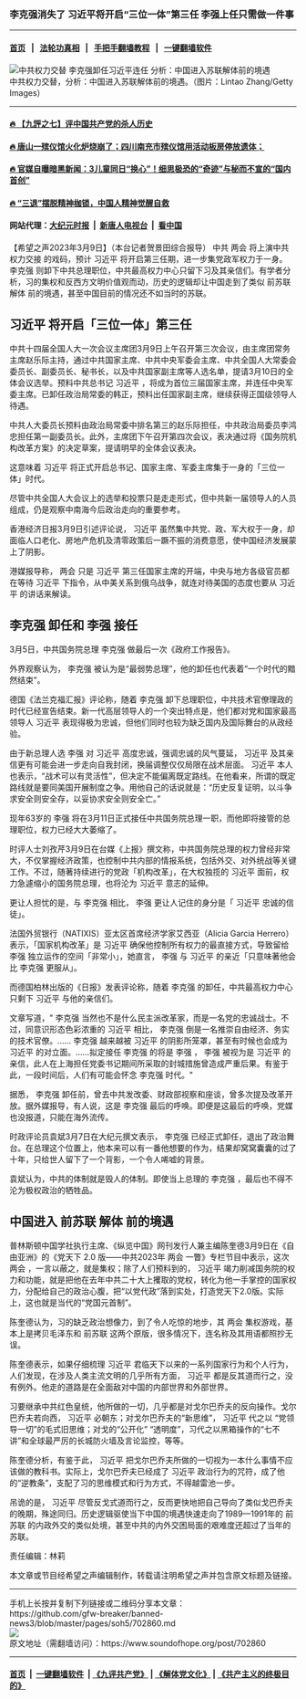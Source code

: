 ### 李克强消失了  习近平将开启“三位一体”第三任  李强上任只需做一件事
------------------------

#### [首页](https://github.com/gfw-breaker/banned-news3/blob/master/README.md) &nbsp;&nbsp;|&nbsp;&nbsp; [法轮功真相](https://github.com/begood0513/basic/blob/master/README.md)  &nbsp;&nbsp;|&nbsp;&nbsp; [手把手翻墙教程](https://github.com/gfw-breaker/guides/wiki)  &nbsp;&nbsp;|&nbsp;&nbsp; [一键翻墙软件](https://github.com/gfw-breaker/nogfw/blob/master/README.md)  



<div><img alt="中共权力交替 李克强卸任习近平连任 分析：中国进入苏联解体前的境遇" src="https://img.soundofhope.org/2023-03/gettyimages-1471369464-1678392769397.jpg"/>
<br/><figcaption class="caption">
 中共权力交替，分析：中国进入苏联解体前的境遇。（图片：Lintao Zhang/Getty Images）
</figcaption></div><hr/>

#### [ 🔥  【九評之七】评中国共产党的杀人历史](http://45.63.98.24:10000/videos/res1/news/../../res/jiuping/index.html?202303100740)

#### [ 🔥  唐山一殡仪馆火化炉烧崩了；四川南充市殡仪馆用活动板房停放遗体；](http://45.63.98.24:10000/videos/res1/news/../../res1/corona/index.html?202303100740)

#### [ 🔥  官媒自曝暗黑新闻：3儿童同日“换心”！细思极恐的“奇迹”与秘而不宣的“国内首创”](http://45.63.98.24:10000/videos/res1/news/../../res/Organs/index.html?202303100740)

#### [ 🔥  “三退”摆脱精神枷锁，中国人精神觉醒自救](http://45.63.98.24:10000/videos/res1/news/../../res1/tui/index.html?202303100740)

#### 网站代理：[大纪元时报](http://45.63.98.24:85/gb/?202303100740) &nbsp;|&nbsp; [新唐人电视台](http://45.63.98.24:8808/gb/?202303100740) &nbsp;|&nbsp; [看中国](http://45.63.98.24:8300/?202303100740)

<div><div class="Content__Wrapper sc-1bvya0-0 elmmKw article_body" data-checkusr="" itemprop="articleBody">
 <div id="post_place_1">
 </div>
 <p class="meta-top">
  <span class="meta">
   【希望之声2023年3月9日】（本台记者贺景田综合报导）
  </span>
  中共
  <ok href="/term/34349">
   两会
  </ok>
  将上演中共
  <ok href="/term/27018">
   权力交接
  </ok>
  的戏码，预计
  <ok href="/term/1063">
   习近平
  </ok>
  将开启第三任期，进一步集党政军权力于一身。
  <ok href="/term/1429">
   李克强
  </ok>
  则卸下中共总理职位，中共最高权力中心只留下习及其亲信们。有学者分析，习的集权和反西方文明价值观而动，历史的逻辑却让中国走到了类似
  <ok href="/term/23999">
   前苏联
  </ok>
  <ok href="/term/109344">
   解体
  </ok>
  前的境遇，甚至中国目前的情况还不如当时的苏联。
 </p>
 <h2>
  <strong>
   <ok href="/term/1063">
    习近平
   </ok>
   将开启「三位一体」第三任
  </strong>
 </h2>
 <p>
  中共十四届全国人大一次会议主席团3月9日上午召开第三次会议，由主席团常务主席赵乐际主持，通过中共国家主席、中共中央军委会主席、中共全国人大常委会委员长、副委员长、秘书长，以及中共国家副主席等人选名单，提请3月10日的全体会议选举。预料中共总书记
  <ok href="/term/1063">
   习近平
  </ok>
  ，将成为首位三届国家主席，并连任中央军委主席。已卸任政治局常委的韩正，预料出任国家副主席，继续获得正国级领导人待遇。
 </p>
 <p>
  中共人大委员长预料由政治局常委中排名第三的赵乐际担任，中共政治局委员李鸿忠担任第一副委员长。此外，主席团下午召开第四次会议，表决通过将《国务院机构改革方案》的决定草案，提请明早的全体会议表决。
 </p>
 <p>
  这意味着
  <ok href="/term/1063">
   习近平
  </ok>
  将正式开启总书记、国家主席、军委主席集于一身的「三位一体」时代。
 </p>
 <p>
  尽管中共全国人大会议上的选举和投票只是走走形式，但中共新一届领导人的人员组成，仍是观察中南海今后政治走向的重要参考。
 </p>
 <p>
  香港经济日报3月9日引述评论说，
  <ok href="/term/1063">
   习近平
  </ok>
  虽然集中共党、政、军大权于一身，却面临人口老化、房地产危机及清零政策后一蹶不振的消费意愿，使中国经济发展蒙上了阴影。
 </p>
 <p>
  港媒报导称，
  <ok href="/term/34349">
   两会
  </ok>
  只是
  <ok href="/term/1063">
   习近平
  </ok>
  第三任国家主席的开端，中央与地方各级官员都在等待
  <ok href="/term/1063">
   习近平
  </ok>
  下指令，从中美关系到俄乌战争，就连对待美国的态度也要从
  <ok href="/term/1063">
   习近平
  </ok>
  的讲话来解读。
 </p>
 <h2>
  <strong>
   <ok href="/term/1429">
    李克强
   </ok>
   卸任和
   <ok href="/term/14244">
    李强
   </ok>
   接任
  </strong>
 </h2>
 <p>
  3月5日，中共国务院总理
  <ok href="/term/1429">
   李克强
  </ok>
  做最后一次《政府工作报告》。
 </p>
 <p>
  外界观察认为，
  <ok href="/term/1429">
   李克强
  </ok>
  被认为是“最弱势总理”，他的卸任也代表着“一个时代的黯然结束”。
 </p>
 <p>
  德国《法兰克福汇报》评论称，随着
  <ok href="/term/1429">
   李克强
  </ok>
  卸下总理职位，中共技术官僚理政的时代已经宣告结束。新一代高层领导人的一个突出特点是，他们都对党和国家最高领导人
  <ok href="/term/1063">
   习近平
  </ok>
  表现得极为忠诚，但他们同时也较为缺乏国内及国际舞台的从政经验。
 </p>
 <p>
  由于新总理人选
  <ok href="/term/14244">
   李强
  </ok>
  对
  <ok href="/term/1063">
   习近平
  </ok>
  高度忠诚，强调忠诚的风气蔓延，
  <ok href="/term/1063">
   习近平
  </ok>
  及其亲信更有可能会进一步走向自我封闭，换届调整仅仅局限在战术层面。
  <ok href="/term/1063">
   习近平
  </ok>
  本人也表示，“战术可以有灵活性”，但决定不能偏离既定路线。在他看来，所谓的既定路线就是要同美国开展制度之争。用他自己的话说就是：“历史反复证明，以斗争求安全则安全存，以妥协求安全则安全亡。”
 </p>
 <p>
  现年63岁的
  <ok href="/term/14244">
   李强
  </ok>
  将在3月11日正式接任中共国务院总理一职，而他即将接管的总理职位，权力已经大大萎缩了。
 </p>
 <p>
  时评人士刘孜芹3月9日在台媒《上报》撰文称，中共国务院总理的权力曾经非常大，不仅掌握经济政策，也控制中共内部的情报系统，包括外交、对外统战等关键工作。不过，随著持续进行的党政「机构改革」，在大权独揽的
  <ok href="/term/1063">
   习近平
  </ok>
  面前，权力急遽缩小的国务院总理，也将沦为
  <ok href="/term/1063">
   习近平
  </ok>
  意志的延伸。
 </p>
 <p>
  更让人担忧的是，与
  <ok href="/term/1429">
   李克强
  </ok>
  相比，
  <ok href="/term/14244">
   李强
  </ok>
  更让人记住的身分是「
  <ok href="/term/1063">
   习近平
  </ok>
  忠诚的信徒」。
 </p>
 <p>
  法国外贸银行（NATIXIS）亚太区首席经济学家艾西亚（Alicia Garcia Herrero）表示，「国家机构改革」是
  <ok href="/term/1063">
   习近平
  </ok>
  确保他控制所有权力的最直接方式，导致留给
  <ok href="/term/14244">
   李强
  </ok>
  独立运作的空间「非常小」，她直言，
  <ok href="/term/14244">
   李强
  </ok>
  与
  <ok href="/term/1063">
   习近平
  </ok>
  的亲近「只意味著他会比
  <ok href="/term/1429">
   李克强
  </ok>
  更服从」。
 </p>
 <p>
  而德国柏林出版的《日报》发表评论称，随着
  <ok href="/term/1429">
   李克强
  </ok>
  的卸任，中共最高权力中心只剩下
  <ok href="/term/1063">
   习近平
  </ok>
  与他的亲信们。
 </p>
 <p>
  文章写道，"
  <ok href="/term/1429">
   李克强
  </ok>
  当然也不是什么民主派改革家，而是一名党的忠诚战士。不过，同意识形态色彩浓重的
  <ok href="/term/1063">
   习近平
  </ok>
  相比，
  <ok href="/term/1429">
   李克强
  </ok>
  倒是一名推崇自由经济、务实的技术官僚。……
  <ok href="/term/1429">
   李克强
  </ok>
  越来越被
  <ok href="/term/1063">
   习近平
  </ok>
  的阴影所笼罩，甚至有时候也会成为
  <ok href="/term/1063">
   习近平
  </ok>
  的对立面。……拟定接任
  <ok href="/term/1429">
   李克强
  </ok>
  的将是
  <ok href="/term/14244">
   李强
  </ok>
  ，
  <ok href="/term/14244">
   李强
  </ok>
  被视为是
  <ok href="/term/1063">
   习近平
  </ok>
  的亲信，此人在上海担任党委书记期间所采取的封城措施曾造成严重后果。有鉴于此，一段时间后，人们有可能会怀念
  <ok href="/term/1429">
   李克强
  </ok>
  时代。"
 </p>
 <p>
  据悉，
  <ok href="/term/1429">
   李克强
  </ok>
  卸任前，曾去中共发改委、财政部视察和座谈，曾多次提及改革开放。据外媒报导，有人说，这是
  <ok href="/term/1429">
   李克强
  </ok>
  最后的呼唤。即便是这最后的呼唤，党媒也没报道，只能在海外流传。
 </p>
 <p>
  时政评论员袁斌3月7日在大纪元撰文表示，
  <ok href="/term/1429">
   李克强
  </ok>
  已经正式卸任，退出了政治舞台。在总理这个位置上，他本来可以有一番他想要的作为，结果却窝窝囊囊的过了十年，只给世人留下了一个背影，一个令人唏嘘的背景。
 </p>
 <p>
  袁斌认为，中共的体制就是毁人的体制。即使当上总理的
  <ok href="/term/1429">
   李克强
  </ok>
  ，最后也不得不沦为极权政治的牺牲品。
 </p>
 <h2>
  <strong>
   中国进入
   <ok href="/term/23999">
    前苏联
   </ok>
   <ok href="/term/109344">
    解体
   </ok>
   前的境遇
  </strong>
 </h2>
 <p>
  普林斯顿中国学社执行主席、《纵览中国》网刊发行人兼主编陈奎德3月9日在《自由亚洲》的《党天下 2.0 版——中共2023年
  <ok href="/term/34349">
   两会
  </ok>
  一瞥》专栏节目中表示，这次
  <ok href="/term/34349">
   两会
  </ok>
  ，一言以蔽之，就是集权；除了人们预料到的，
  <ok href="/term/1063">
   习近平
  </ok>
  竭力削减国务院的权力和功能，就是把他在去年中共二十大上攫取的党权，转化为他一手掌控的国家权力，分配给自己的政治心腹，把“以党代政”落到实处，打造党天下2.0版。实际上，这也就是当代的“党国元首制”。
 </p>
 <p>
  陈奎德认为，习的缺乏政治想像力，到了令人吃惊的地步，其
  <ok href="/term/34349">
   两会
  </ok>
  集权游戏，基本上是拷贝毛泽东和
  <ok href="/term/23999">
   前苏联
  </ok>
  这两个原版，很多情况下，连名称及其用语都照抄无误。
 </p>
 <p>
  陈奎德表示，如果仔细梳理
  <ok href="/term/1063">
   习近平
  </ok>
  君临天下以来的一系列国家行为和个人行为，人们发现，在涉及人类主流文明的几乎所有方面，
  <ok href="/term/1063">
   习近平
  </ok>
  都是反其道而行之，没有例外。他走的道路是在全面敌对中国的内部世界和外部世界。
 </p>
 <p>
  习要继承中共红色皇统，他所做的一切，几乎都是对戈尔巴乔夫的反向操作。戈尔巴乔夫若向西，
  <ok href="/term/1063">
   习近平
  </ok>
  必朝东；对戈尔巴乔夫的“新思维”，
  <ok href="/term/1063">
   习近平
  </ok>
  代之以 “党领导一切”的毛式旧思维；对戈的“公开化” “透明度”，习代之以黑箱操作的“七不讲”和全球最严厉的长城防火墙及言论监控，等等。
 </p>
 <p>
  陈奎德分析，有鉴于此，
  <ok href="/term/1063">
   习近平
  </ok>
  把戈尔巴乔夫所做的一切视为一本什么事情不应该做的教科书。实际上，戈尔巴乔夫已经成了
  <ok href="/term/1063">
   习近平
  </ok>
  政治行为的咒符，成了他的“逆教条”，支配了习的思维模式和行为方式，不得越雷池一步。
 </p>
 <p>
  吊诡的是，
  <ok href="/term/1063">
   习近平
  </ok>
  尽管反戈式道而行之，反而更快地把自己导向了类似戈巴乔夫的晚期，殊途同归。历史逻辑驱使当下中国的境遇快速走向了1989—1991年的
  <ok href="/term/23999">
   前苏联
  </ok>
  的内政外交的类似处境，甚至中共的内外交困局面的艰难度还超过了当年的苏联。
 </p>
 <p class="meta-btm">
  责任编辑：林莉
 </p>
 <p class="meta-btm">
  本文章或节目经希望之声编辑制作，转载请注明希望之声并包含原文标题及链接。
 </p>
</div>
</div>
<hr/>
手机上长按并复制下列链接或二维码分享本文章：<br/>
https://github.com/gfw-breaker/banned-news3/blob/master/pages/soh5/702860.md <br/>
<a href='https://github.com/gfw-breaker/banned-news3/blob/master/pages/soh5/702860.md'><img src='https://github.com/gfw-breaker/banned-news3/blob/master/pages/soh5/702860.md.png'/></a> <br/>
原文地址（需翻墙访问）：https://www.soundofhope.org/post/702860


------------------------
#### [首页](https://github.com/gfw-breaker/banned-news3/blob/master/README.md) &nbsp;|&nbsp; [一键翻墙软件](https://github.com/gfw-breaker/nogfw/blob/master/README.md) &nbsp;| [《九评共产党》](https://github.com/gfw-breaker/9ping.md/blob/master/README.md#九评之一评共产党是什么) | [《解体党文化》](https://github.com/gfw-breaker/jtdwh.md/blob/master/README.md) | [《共产主义的终极目的》](https://github.com/gfw-breaker/gczydzjmd.md/blob/master/README.md)


<img src='http://gfw-breaker.win/banned-news3/pages/soh5/702860.md' width='0px' height='0px'/>